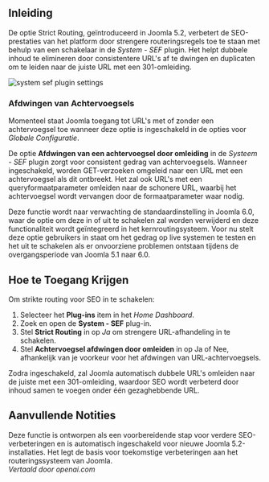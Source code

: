 <!-- Filename: J5.x:Improving_SEO_with_Strict_Routing_and_SEF_URLs / Display title: SEO Strikte Routering -->

## Inleiding

De optie Strict Routing, geïntroduceerd in Joomla 5.2, verbetert de SEO-prestaties van het platform door strengere routeringsregels toe te staan met behulp van een schakelaar in de *System - SEF* plugin. Het helpt dubbele inhoud te elimineren door consistentere URL's af te dwingen en duplicaten om te leiden naar de juiste URL met een 301-omleiding.

![system sef plugin settings](../../../en/images/seo/seo-system-sef-plugin.png)

### Afdwingen van Achtervoegsels

Momenteel staat Joomla toegang tot URL's met of zonder een achtervoegsel toe wanneer deze optie is ingeschakeld in de opties voor *Globale Configuratie*.

De optie **Afdwingen van een achtervoegsel door omleiding** in de *Systeem - SEF* plugin zorgt voor consistent gedrag van achtervoegsels. Wanneer ingeschakeld, worden GET-verzoeken omgeleid naar een URL met een achtervoegsel als dit ontbreekt. Het zal ook URL's met een queryformaatparameter omleiden naar de schonere URL, waarbij het achtervoegsel wordt vervangen door de formaatparameter waar nodig.

Deze functie wordt naar verwachting de standaardinstelling in Joomla 6.0, waar de optie om deze in of uit te schakelen zal worden verwijderd en deze functionaliteit wordt geïntegreerd in het kernroutingsysteem. Voor nu stelt deze optie gebruikers in staat om het gedrag op live systemen te testen en het uit te schakelen als er onvoorziene problemen ontstaan tijdens de overgangsperiode van Joomla 5.1 naar 6.0.

## Hoe te Toegang Krijgen

Om strikte routing voor SEO in te schakelen:

1. Selecteer het **Plug-ins** item in het *Home Dashboard*.
1. Zoek en open de **System - SEF** plug-in.
2. Stel **Strict Routing** in op *Ja* om strengere URL-afhandeling in te schakelen.
3. Stel **Achtervoegsel afdwingen door omleiden** in op Ja of Nee, afhankelijk van je voorkeur voor het afdwingen van URL-achtervoegsels.

Zodra ingeschakeld, zal Joomla automatisch dubbele URL's omleiden naar de juiste met een 301-omleiding, waardoor SEO wordt verbeterd door inhoud samen te voegen onder één gezaghebbende URL.

## Aanvullende Notities

Deze functie is ontworpen als een voorbereidende stap voor verdere SEO-verbeteringen en is automatisch ingeschakeld voor nieuwe Joomla 5.2-installaties. Het legt de basis voor toekomstige verbeteringen aan het routeringssysteem van Joomla.  
*Vertaald door openai.com*

